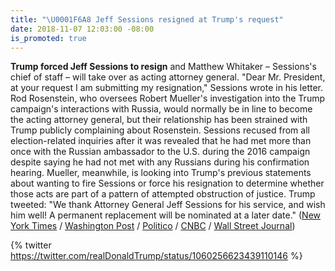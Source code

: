 ```yaml
---
title: "\U0001F6A8 Jeff Sessions resigned at Trump's request"
date: 2018-11-07 12:03:00 -08:00
is_promoted: true
---
```


**Trump forced Jeff Sessions to resign** and Matthew Whitaker – Sessions's chief of staff – will take over as acting attorney general. "Dear Mr. President, at your request I am submitting my resignation," Sessions wrote in his letter. Rod Rosenstein, who oversees Robert Mueller's investigation into the Trump campaign's interactions with Russia, would normally be in line to become the acting attorney general, but their relationship has been strained with Trump publicly complaining about Rosenstein. Sessions recused from all election-related inquiries after it was revealed that he had met more than once with the Russian ambassador to the U.S. during the 2016 campaign despite saying he had not met with any Russians during his confirmation hearing. Mueller, meanwhile, is looking into Trump's previous statements about wanting to fire Sessions or force his resignation to determine whether those acts are part of a pattern of attempted obstruction of justice. Trump tweeted: "We thank Attorney General Jeff Sessions for his service, and wish him well! A permanent replacement will be nominated at a later date." ([New York Times](https://www.nytimes.com/2018/11/07/us/politics/jeff-sessions-fired-trump.html) / [Washington Post](https://www.washingtonpost.com/world/national-security/attorney-general-jeff-sessions-resigns-at-trumps-request/2018/11/07/d1b7a214-e144-11e8-ab2c-b31dcd53ca6b_story.html) / [Politico](https://www.politico.com/story/2018/11/07/jeff-sessions-out-as-attorney-general-972776) / [CNBC](https://www.cnbc.com/2018/11/07/trump-says-attorney-general-jeff-sessions-resigns.html) / [Wall Street Journal](https://www.wsj.com/articles/attorney-general-jeff-sessions-resigns-from-trump-white-house-1541619893))

{% twitter https://twitter.com/realDonaldTrump/status/1060256623439110146 %}